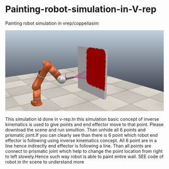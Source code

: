 # Painting-robot-simulation-in-V-rep
Painting robot simulation in vrep/coppeliasim

![](picture/painting%20robot.PNG)

This simulation id done in v-rep.In this simulation basic concept of inverse kinematics is used to give points and end effector move to that point.
Please download the scene and run simultion. Than unhide all 6 points and prismatic joint.If you can clearly see than there is 6 point which robot end effector is following using inverse kinematics concept. All 6 point are in a line hence indirectly end effector is following a line. Than all points are connect to prismatic joint which help to change the point location from right to left slowely.Hence such way robot is able to paint entire wall. 
SEE code of robot in thr scene to understand more
